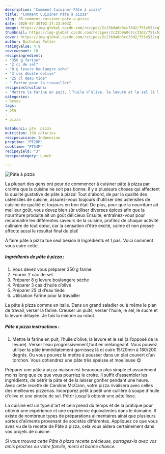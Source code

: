 ```yaml
---
description: "Comment Cuisiner Pâte à pizza"
title: "Comment Cuisiner Pâte à pizza"
slug: 85-comment-cuisiner-pate-a-pizza
date: 2020-07-30T02:17:23.603Z
image: https://img-global.cpcdn.com/recipes/2c23b9a0d3cc33d2/751x532cq70/pate-a-pizza-photo-principale-de-la-recette.jpg
thumbnail: https://img-global.cpcdn.com/recipes/2c23b9a0d3cc33d2/751x532cq70/pate-a-pizza-photo-principale-de-la-recette.jpg
cover: https://img-global.cpcdn.com/recipes/2c23b9a0d3cc33d2/751x532cq70/pate-a-pizza-photo-principale-de-la-recette.jpg
author: Nicholas Potter
ratingvalue: 4.9
reviewcount: 10
recipeingredient:
- "350 g farine"
- "2 cc de sel"
- "8 g levure boulangre sche"
- "3 cas dhuile dolive"
- "25 cl deau tide"
- " Farine pour la travailler"
recipeinstructions:
- "Mettre la farine en puit, l’huile d’olive, la levure et le sel (à l’opposé de la levure). Verser l’eau progressivement,tout en mélangeant. Vous pouvez utiliser la pâte immédiatement garnissez là et cuire 15/20min à 180/200 degrés. Ou vous pouvez la mettre à pousser dans un plat couvert d’un torchon. Vous obtiendrez une pâte très épaisse et moelleuse 😋"
categories:
- Resep
tags:
- pte
- 
- pizza

katakunci: pte  pizza 
nutrition: 190 calories
recipecuisine: Indonesian
preptime: "PT28M"
cooktime: "PT54M"
recipeyield: "3"
recipecategory: Lunch

---
```



![Pâte à pizza](https://img-global.cpcdn.com/recipes/2c23b9a0d3cc33d2/751x532cq70/pate-a-pizza-photo-principale-de-la-recette.jpg)

La plupart des gens ont peur de commencer à cuisiner pâte à pizza par crainte que la cuisine ne soit pas bonne. Il y a plusieurs choses qui affectent la qualité gustative de pâte à pizza! Tout d'abord, de par la qualité des ustensiles de cuisine, assurez-vous toujours d'utiliser des ustensiles de cuisine de qualité et toujours en bon état. De plus, pour que la nourriture ait meilleur goût, vous devez bien sûr utiliser diverses épices afin que la nourriture produite ait un goût délicieux Ensuite, entraînez-vous pour reconnaître les différentes saveurs de la cuisine, profitez de chaque activité culinaire de tout cœur, car la sensation d'être excité, calme et non pressé affecte aussi le résultat final du plat!

<!--inarticleads1-->

À faire pâte à pizza tue seul besion 6 Ingrédients et 1 pas. Voici comment vous cuire cette.

##### Ingrédients de pâte à pizza :

1. Vous devez vous préparer 350 g farine
1. Fournir 2 càc de sel
1. Préparer 8 g levure boulangère sèche
1. Préparer 3 cas d’huile d’olive
1. Préparer 25 cl d’eau tiède
1. Utilisation  Farine pour la travailler


La pâte à pizza comme en italie. Dans un grand saladier ou à même le plan de travail, verser la farine. Creuser un puits, verser l&#39;huile, le sel, le sucre et la levure délayée. Je fais la mienne au robot. 

<!--inarticleads2-->

##### Pâte à pizza instructions :

1. Mettre la farine en puit, l’huile d’olive, la levure et le sel (à l’opposé de la levure). Verser l’eau progressivement,tout en mélangeant. Vous pouvez utiliser la pâte immédiatement garnissez là et cuire 15/20min à 180/200 degrés. Ou vous pouvez la mettre à pousser dans un plat couvert d’un torchon. Vous obtiendrez une pâte très épaisse et moelleuse 😋


Préparer une pâte à pizza maison est beaucoup plus simple et assurément moins long que ce que vous pourriez le croire. Il suffit d&#39;assembler les ingrédients, de pétrir la pâte et de la laisser gonfler pendant une heure. Avec cette recette de Caroline McCann, votre pizza rivalisera avec celles des meilleures pizzerias. Incorporez petit à petit une cuillère à soupe d&#39;huile d&#39;olive et une pincée de sel. Pétrir jusqu&#39;à obtenir une pâte lisse. 

<!--inarticleads1-->

<p>
La cuisine est un type d'art et cela prend du temps et de la pratique pour obtenir une expérience et une expérience équivalentes dans le domaine. Il existe de nombreux types de préparations alimentaires ainsi que plusieurs sortes d'aliments provenant de sociétés différentes. Appliquez ce que vous avez vu de la recette de Pâte à pizza, cela vous aidera certainement dans vos projets de cuisine.
</p>

<p>
<i>Si vous trouvez cette Pâte à pizza recette précieuse, partagez-la avec vos amis proches ou votre famille, merci et bonne chance.</i>
</p>
